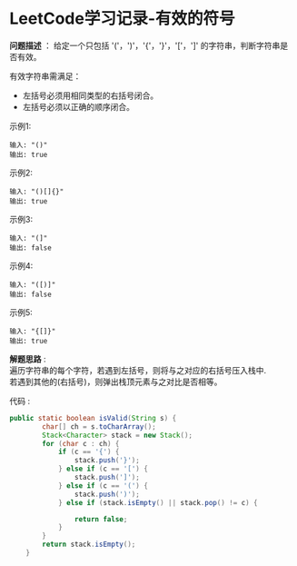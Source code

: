 # LeetCode学习记录-有效的符号  
 
**问题描述** ： 
给定一个只包括 '('，')'，'{'，'}'，'['，']' 的字符串，判断字符串是否有效。

有效字符串需满足：

- 左括号必须用相同类型的右括号闭合。  
- 左括号必须以正确的顺序闭合。    

示例1:  
```
输入: "()"
输出: true
```  

示例2:  
```
输入: "()[]{}"
输出: true
```  

示例3:  
```
输入: "(]"
输出: false
```  

示例4:  
```
输入: "([)]"
输出: false
``` 

示例5:  
```
输入: "{[]}"
输出: true
```  

**解题思路**  :  
遍历字符串的每个字符，若遇到左括号，则将与之对应的右括号压入栈中.  
若遇到其他的(右括号)，则弹出栈顶元素与之对比是否相等。

代码 :  
```java
public static boolean isValid(String s) {
        char[] ch = s.toCharArray();
        Stack<Character> stack = new Stack();
        for (char c : ch) {
            if (c == '{') {
                stack.push('}');
            } else if (c == '[') {
                stack.push(']');
            } else if (c == '(') {
                stack.push(')');
            } else if (stack.isEmpty() || stack.pop() != c) {

                return false;
            }
        }
        return stack.isEmpty();
    }
```